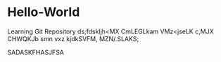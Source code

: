 # Hello-World
Learning Git Repository
ds;fdskljh<MX CmLEGLkam VMz<jseLK c,MJX CHWQKJb smn vxz kjdkSVFM, MZN/.SLAKS;

SADASKFHASJFSA


